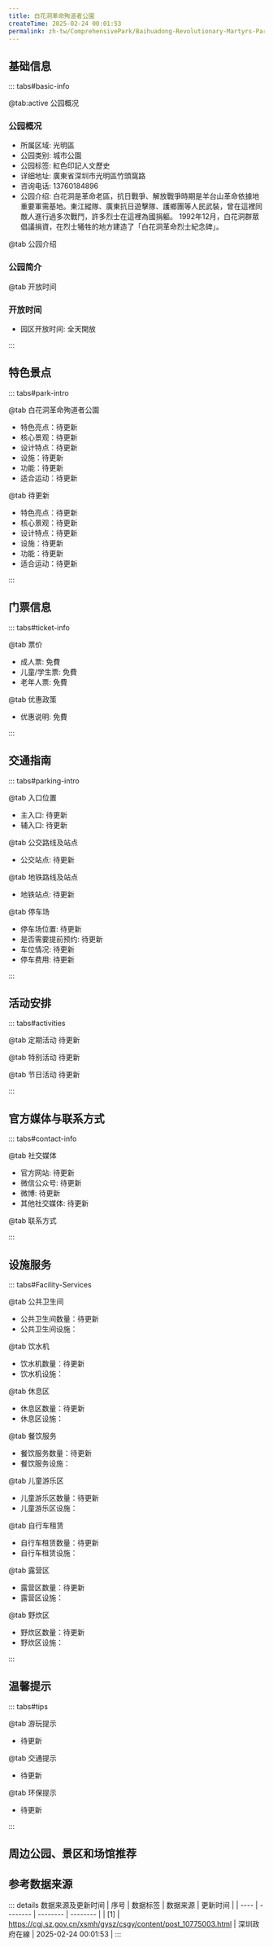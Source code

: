 ```yaml
---
title: 白花洞革命殉道者公園
createTime: 2025-02-24 00:01:53
permalink: zh-tw/ComprehensivePark/Baihuadong-Revolutionary-Martyrs-Park/
---
```



<script setup>
import ImageSwiper from '/.vuepress/theme/components/ImageSwiper.vue'
// 轮播图数据
const swiperItems = [
    {
                link: 'https://cgj.sz.gov.cn/img/4/4005/4005853/10775003.jpg',
                title: '白花洞革命殉道者公園',
                description: '',
                author: '深圳政府在線',
                date: '2025/02/25'
                },
  {
                link: 'https://cgj.sz.gov.cn/img/4/4005/4005853/10775003.jpg',
                title: '白花洞革命殉道者公園',
                description: '',
                author: '深圳政府在線',
                date: '2025/02/25'
                }
]
// 配置项
const swiperConfig = {
  height: 500,
  showInfo: true
}
</script>
<!-- 轮播图组件 -->
<ImageSwiper :items="swiperItems" :config="swiperConfig" />



## 基础信息

::: tabs#basic-info

@tab:active 公园概况
### 公园概况
- 所属区域: 光明區
- 公园类别: 城市公園
- 公园标签: 紅色印記人文歷史
- 详细地址: 廣東省深圳市光明區竹頭窩路
- 咨询电话: 13760184896
- 公园介绍: 白花洞是革命老區，抗日戰爭、解放戰爭時期是羊台山革命依據地重要軍需基地。東江縱隊、廣東抗日遊擊隊、護鄉團等人民武裝，曾在這裡同敵人進行過多次戰鬥，許多烈士在這裡為國捐軀。 1992年12月，白花洞群眾倡議捐資，在烈士犧牲的地方建造了「白花洞革命烈士紀念碑」。

@tab 公园介绍
### 公园简介
@tab 开放时间
### 开放时间
- 园区开放时间: 全天開放

:::

## 特色景点

::: tabs#park-intro

@tab 白花洞革命殉道者公園
<ImageCard
image="https://cgj.sz.gov.cn/images/index20230710_1.png"
    title="白花洞革命殉道者公園"
    description="行走在公園內，歷史的厚重感迎面撲來。這座6公尺高的紀念碑如利劍般直插雲霄，俯瞰著鵬城大地，凝重莊嚴。環顧四周，兩側鬱鬱蔥蔥的松柏樹，蒼勁挺拔，與湛藍的天空、灰白的石階相得益彰。紀念廣場、紀念柱和烈士浮雕牆修葺一新，無時無刻不讓人感受到先烈們用鮮血和生命譜寫的英雄壯歌。"
    date=""
    author="深圳政府在線"
/>


- 特色亮点：待更新
- 核心景观：待更新
- 设计特点：待更新
- 设施：待更新
- 功能：待更新
- 适合运动：待更新

@tab 待更新
<ImageCard
image="https://cgj.sz.gov.cn/images/index20230710_1.png"
    title="白花洞革命殉道者公園"
    description="行走在公園內，歷史的厚重感迎面撲來。這座6公尺高的紀念碑如利劍般直插雲霄，俯瞰著鵬城大地，凝重莊嚴。環顧四周，兩側鬱鬱蔥蔥的松柏樹，蒼勁挺拔，與湛藍的天空、灰白的石階相得益彰。紀念廣場、紀念柱和烈士浮雕牆修葺一新，無時無刻不讓人感受到先烈們用鮮血和生命譜寫的英雄壯歌。"
    date=""
    author="深圳政府在線"
/>


- 特色亮点：待更新
- 核心景观：待更新
- 设计特点：待更新
- 设施：待更新
- 功能：待更新
- 适合运动：待更新

:::

## 门票信息

::: tabs#ticket-info

@tab 票价
- 成人票: 免費
- 儿童/学生票: 免費
- 老年人票: 免費

@tab 优惠政策
- 优惠说明: 免費

:::

## 交通指南

::: tabs#parking-intro

@tab 入口位置
- 主入口: 待更新
- 辅入口: 待更新

@tab 公交路线及站点
- 公交站点: 待更新

@tab 地铁路线及站点
- 地铁站点: 待更新

@tab 停车场
- 停车场位置: 待更新
- 是否需要提前预约: 待更新
- 车位情况: 待更新
- 停车费用: 待更新

:::

## 活动安排

::: tabs#activities

@tab 定期活动
待更新

@tab 特别活动
待更新

@tab 节日活动
待更新

:::

## 官方媒体与联系方式

::: tabs#contact-info

@tab 社交媒体
- 官方网站: 待更新
- 微信公众号: 待更新
- 微博: 待更新
- 其他社交媒体: 待更新

@tab 联系方式

:::

## 设施服务

::: tabs#Facility-Services

@tab 公共卫生间
- 公共卫生间数量：待更新
- 公共卫生间设施：

@tab 饮水机
- 饮水机数量：待更新
- 饮水机设施：

@tab 休息区
- 休息区数量：待更新
- 休息区设施：

@tab 餐饮服务
- 餐饮服务数量：待更新
- 餐饮服务设施：

@tab 儿童游乐区
- 儿童游乐区数量：待更新
- 儿童游乐区设施：

@tab 自行车租赁
- 自行车租赁数量：待更新
- 自行车租赁设施：

@tab 露营区
- 露营区数量：待更新
- 露营区设施：

@tab 野炊区
- 野炊区数量：待更新
- 野炊区设施：

:::

## 温馨提示

::: tabs#tips

@tab 游玩提示
- 待更新

@tab 交通提示
- 待更新

@tab 环保提示
- 待更新

:::

## 周边公园、景区和场馆推荐

<CardGrid>
  <ImageCard
        image="https://cgj.sz.gov.cn/img/4/4005/4005858/10775004.jpg"
        title="東週文化公園"
        description="東周文化公園位於華夏路東側，東週社區西側，佔地8.3萬平方米，服務光明區東週社區、新湖社區。此處樹木四季蔥蘢，花果飄香，是集文化、休閒、生態於一體的綜合公園。"
        href="zh-tw/ComprehensivePark/Eastern Zhou Cultural Park"
        author="深圳政府在線"
        date="2025/01/02"
      />
      <ImageCard
        image="https://cgj.sz.gov.cn/img/4/4005/4005858/10775004.jpg"
        title="東週文化公園"
        description="東周文化公園位於華夏路東側，東週社區西側，佔地8.3萬平方米，服務光明區東週社區、新湖社區。此處樹木四季蔥蘢，花果飄香，是集文化、休閒、生態於一體的綜合公園。"
        href="zh-tw/ComprehensivePark/Eastern Zhou Cultural Park"
        author="深圳政府在線"
        date="2025/01/02"
      />
    </CardGrid>


## 参考数据来源

::: details 数据来源及更新时间
| 序号 | 数据标签 | 数据来源 | 更新时间 |
| ---- | -------- | -------- | -------- |
| [1] | https://cgj.sz.gov.cn/xsmh/gysz/csgy/content/post_10775003.html | 深圳政府在線 | 2025-02-24 00:01:53 |
:::

